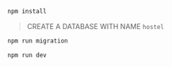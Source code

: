 ```sh
npm install
```

> CREATE A DATABASE WITH NAME `hostel`

```sh
npm run migration
```

```sh
npm run dev
```
